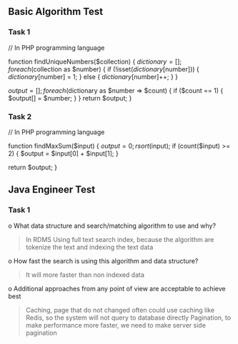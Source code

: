 ## Basic Algorithm Test
### Task 1
// In PHP programming language

function findUniqueNumbers($collection) {
  $dictionary = [];
  foreach ($collection as $number) {
      if (!isset($dictionary[$number])) {
          $dictionary[$number] = 1;
      } else {
          $dictionary[$number]++;
      }
  }
  
  $output = [];
  foreach ($dictionary as $number => $count) {
      if ($count == 1) {
          $output[] = $number;
      }
  }
  return $output;
}

### Task 2
// In PHP programming language

function findMaxSum($input) {
  $output = 0;
  rsort($input);
  if (count($input) >= 2) {
    $output = $input[0] + $input[1];
  }
  
  return $output;
}


## Java Engineer Test

### Task 1
o What data structure and search/matching algorithm to use and why?
> In RDMS Using full text search index, because the algorithm are tokenize the text and indexing the text data

o How fast the search is using this algorithm and data structure?
> It will more faster than non indexed data

o Additional approaches from any point of view are acceptable to achieve best
> Caching, page that do not changed often could use caching like Redis, so the system will not query to database directly
> Pagination, to make performance more faster, we need to make server side pagination
